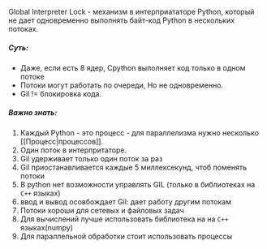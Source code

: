 Global Interpreter Lock - механизм в интерприататоре Python, который не дает одновременно выполнять байт-код Python в нескольких потоках.

##### Суть:
- Даже, если есть 8 ядер, Cpython выполняет код только в одном потоке 
- Потоки могут работать по очереди, Но не одновременно.
- Gil != блокировка кода.

##### Важно знать:

1) Каждый Python - это процесс - для параллелизма нужно несколько [[Процесс|процессов]].
2) Один поток в интерпритаторе.
3) Gil удерживает только один поток за раз
4) Gil приостанавливается каждые 5 миллексекунд, чтоб поменять потоки
5) В python нет возможности управлять GIL (только в библиотеках на `C++` языках)
6) ввод и вывод осовбождает Gil: дает работу другим потокам
7) Потоки хороши для сетевых и файловых задач
8) Для вычислений лучше использовать библиотека на на `C++` языках(numpy)
9) Для параллельной обработки стоит использовать процессы